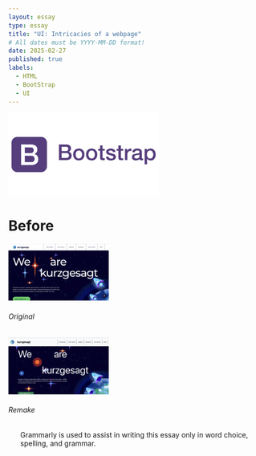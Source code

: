 ```yaml
---
layout: essay
type: essay
title: "UI: Intricacies of a webpage"
# All dates must be YYYY-MM-DD format!
date: 2025-02-27
published: true
labels:
  - HTML
  - BootStrap
  - UI
---
```


<img width="300px" class="rounded float-start pe-4" src="../img/UI-reflect/bootstrap-logo.png">

# Before

<div class="d-flex">
  <div class="d-flex flex-column align-items-center">
    <img width="200px" class="rounded" src="../img/UI-reflect/kurzgesagt-home-port.png">
    <h6 class="p-2">Original</h6>
  </div>
  <div class="d-flex flex-column align-items-center">
    <img width="200px" class="rounded" src="../img/UI-reflect/my-kurzgesagt-home-port.png">
    <h6 class="p-2">Remake</h6>
  </div>
</div>




<ul>Grammarly is used to assist in writing this essay only in word choice, spelling, and grammar.</ul>
